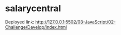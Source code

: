 # salarycentral

Deployed link: http://127.0.0.1:5502/03-JavaScript/02-Challenge/Develop/index.html


